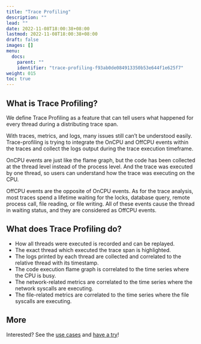 ```yaml
---
title: "Trace Profiling"
description: ""
lead: ""
date: 2022-11-08T18:00:38+08:00
lastmod: 2022-11-08T18:00:38+08:00
draft: false
images: []
menu:
  docs:
    parent: ""
    identifier: "trace-profiling-f93ab0de084913350b53e644f1e625f7"
weight: 015
toc: true
---
```


## What is Trace Profiling?
We define Trace Profiling as a feature that can tell users what happened for every thread during a distributing trace span.

With traces, metrics, and logs, many issues still can’t be understood easily. Trace-profiling is trying to integrate the OnCPU and OffCPU events within the traces and collect the logs output during the trace execution timeframe.

OnCPU events are just like the flame graph, but the code has been collected at the thread level instead of the process level. And the trace was executed by one thread, so users can understand how the trace was executing on the CPU.

OffCPU events are the opposite of OnCPU events. As for the trace analysis, most traces spend a lifetime waiting for the locks, database query, remote process call, file reading, or file writing. All of these events cause the thread in waiting status, and they are considered as OffCPU events.

## What does Trace Profiling do?
- How all threads were executed is recorded and can be replayed.
- The exact thread which executed the trace span is highlighted.
- The logs printed by each thread are collected and correlated to the relative thread with its timestamp.
- The code execution flame graph is correlated to the time series where the CPU is busy.
- The network-related metrics are correlated to the time series where the network syscalls are executing.
- The file-related metrics are correlated to the time series where the file syscalls are executing.

## More
Interested? See the [use cases](/blogs/use-cases/trace-profiling-menu/introduction-menu/) and [have a try](/docs/usage/enable-trace-profiling/)!